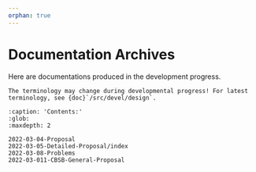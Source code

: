 ```yaml
---
orphan: true
---
```


# Documentation Archives

Here are documentations produced in the development progress.

```{warning}
The terminology may change during developmental progress! For latest terminology, see {doc}`/src/devel/design`.
```

```{toctree}
:caption: 'Contents:'
:glob:
:maxdepth: 2

2022-03-04-Proposal
2022-03-05-Detailed-Proposal/index
2022-03-08-Problems
2022-03-011-CBSB-General-Proposal
```
